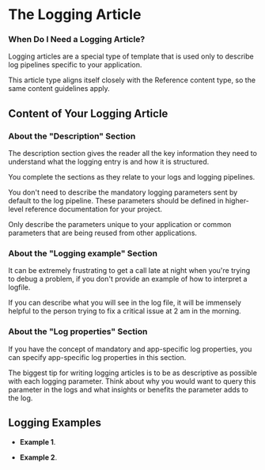 # The Logging Article

### When Do I Need a Logging Article?

Logging articles are a special type of template that is used only to describe log pipelines specific to your application.

This article type aligns itself closely with the Reference content type, so the same content guidelines apply.

## Content of Your Logging Article

### About the "Description" Section

The description section gives the reader all the key information they need to understand what the logging entry is and how it is structured.

You complete the sections as they relate to your logs and logging pipelines.

You don't need to describe the mandatory logging parameters sent by default to the log pipeline. These parameters should be defined in higher-level reference documentation for your project.

Only describe the parameters unique to your application or common parameters that are being reused from other applications.

### About the "Logging example" Section

It can be extremely frustrating to get a call late at night when you're trying to debug a problem, if you don't provide an example of how to interpret a logfile.

If you can describe what you will see in the log file, it will be immensely helpful to the person trying to fix a critical issue at 2 am in the morning.

### About the "Log properties" Section

If you have the concept of mandatory and app-specific log properties, you can specify app-specific log properties in this section.

The biggest tip for writing logging articles is to be as descriptive as possible with each logging parameter.
Think about why you would want to query this parameter in the logs and what insights or benefits the parameter adds to the log.

## Logging Examples

* **Example 1**.

* **Example 2**.
